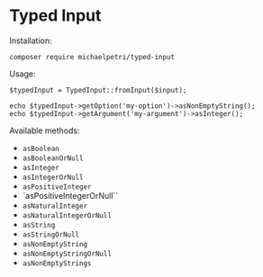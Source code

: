# Typed Input

Installation:
```
composer require michaelpetri/typed-input 
```

Usage:
```
$typedInput = TypedInput::fromInput($input);

echo $typedInput->getOption('my-option')->asNonEmptyString();
echo $typedInput->getArgument('my-argument')->asInteger();
```

Available methods:

* `asBoolean`
* `asBooleanOrNull`
* `asInteger`
* `asIntegerOrNull`
* `asPositiveInteger`
* `asPositiveIntegerOrNull``
* `asNaturalInteger`
* `asNaturalIntegerOrNull`
* `asString`
* `asStringOrNull`
* `asNonEmptyString`
* `asNonEmptyStringOrNull`
* `asNonEmptyStrings`